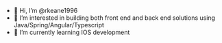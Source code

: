 - 👋 Hi, I’m @rkeane1996
- 👀 I’m interested in building both front end and back end solutions using Java/Spring/Angular/Typescript
- 🌱 I’m currently learning IOS development


<!---
rkeane1996/rkeane1996 is a ✨ special ✨ repository because its `README.md` (this file) appears on your GitHub profile.
You can click the Preview link to take a look at your changes.
--->
